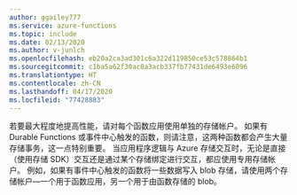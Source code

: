 ```yaml
---
author: ggailey777
ms.service: azure-functions
ms.topic: include
ms.date: 02/13/2020
ms.author: v-junlch
ms.openlocfilehash: eb20a2ca3ad301c6a322d119850ce53c578864b1
ms.sourcegitcommit: c1ba5a62f30ac0a3acb337fb77431de6493e6096
ms.translationtype: HT
ms.contentlocale: zh-CN
ms.lasthandoff: 04/17/2020
ms.locfileid: "77428883"
---
```

若要最大程度地提高性能，请对每个函数应用使用单独的存储帐户。 如果有 Durable Functions 或事件中心触发的函数，则请注意，这两种函数都会产生大量存储事务，这一点特别重要。 当应用程序逻辑与 Azure 存储交互时，无论是直接（使用存储 SDK）交互还是通过某个存储绑定进行交互，都应使用专用存储帐户。 例如，如果有事件中心触发的函数将一些数据写入 blob 存储，请使用两个存储帐户&mdash;一个用于函数应用，另一个用于由函数存储的 blob。

